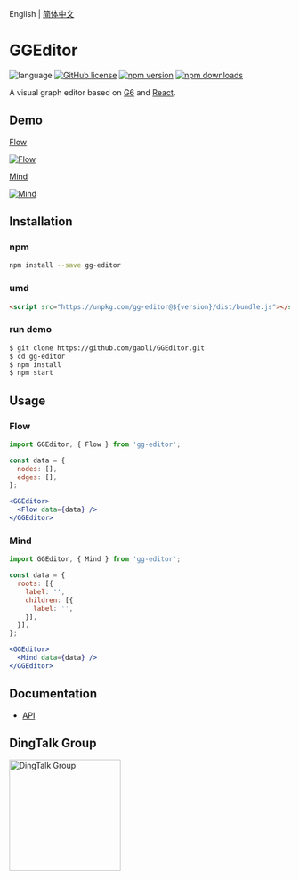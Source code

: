English | [简体中文](README.zh-CN.md)

# GGEditor

![language](https://img.shields.io/badge/language-react-red.svg) [![GitHub license](https://img.shields.io/github/license/mashape/apistatus.svg)](https://github.com/gaoli/GGEditor/blob/master/LICENSE)
[![npm version](https://img.shields.io/npm/v/gg-editor.svg)](https://www.npmjs.com/package/gg-editor)
[![npm downloads](https://img.shields.io/npm/dm/gg-editor.svg)](https://www.npmjs.com/package/gg-editor)

A visual graph editor based on [G6](https://github.com/antvis/g6) and [React](https://github.com/facebook/react).

## Demo

[Flow](http://ggeditor.com/demo/#/flow)

[![Flow](https://camo.githubusercontent.com/20982b9b9043c92c8bbe337ae4d47d684d63d2c1/68747470733a2f2f67772e616c697061796f626a656374732e636f6d2f7a6f732f726d73706f7274616c2f6e7a6d79634265776a66784b4462657054446c542e676966)](http://ggeditor.com/demo/#/flow)

[Mind](http://ggeditor.com/demo/#/mind)

[![Mind](https://camo.githubusercontent.com/e8b06c0b19b5e60888d7ff1be0d930446c73d786/68747470733a2f2f67772e616c697061796f626a656374732e636f6d2f7a6f732f726d73706f7274616c2f5756716e62674a6d616d6461686241754470424c2e676966)](http://ggeditor.com/demo/#/mind)

## Installation

### npm

```sh
npm install --save gg-editor
```

### umd

```html
<script src="https://unpkg.com/gg-editor@${version}/dist/bundle.js"></script>
```

### run demo

```sh
$ git clone https://github.com/gaoli/GGEditor.git
$ cd gg-editor
$ npm install
$ npm start
```

## Usage

### Flow

```jsx
import GGEditor, { Flow } from 'gg-editor';

const data = {
  nodes: [],
  edges: [],
};

<GGEditor>
  <Flow data={data} />
</GGEditor>
```

### Mind

```jsx
import GGEditor, { Mind } from 'gg-editor';

const data = {
  roots: [{
    label: '',
    children: [{
      label: '',
    }],
  }],
};

<GGEditor>
  <Mind data={data} />
</GGEditor>
```

## Documentation

* [API](/docs/README.md#api)

## DingTalk Group

[<img src="https://img.alicdn.com/tfs/TB1nfGMX3HqK1RjSZFEXXcGMXXa-1242-1602.jpg" alt="DingTalk Group" width="200">](https://qr.dingtalk.com/action/joingroup?code=v1,k1,PSFRQbatttuFXEJhDNG1P4CMMUI1+sUDO5MZr3gjhqk=&_dt_no_comment=1&origin=11)